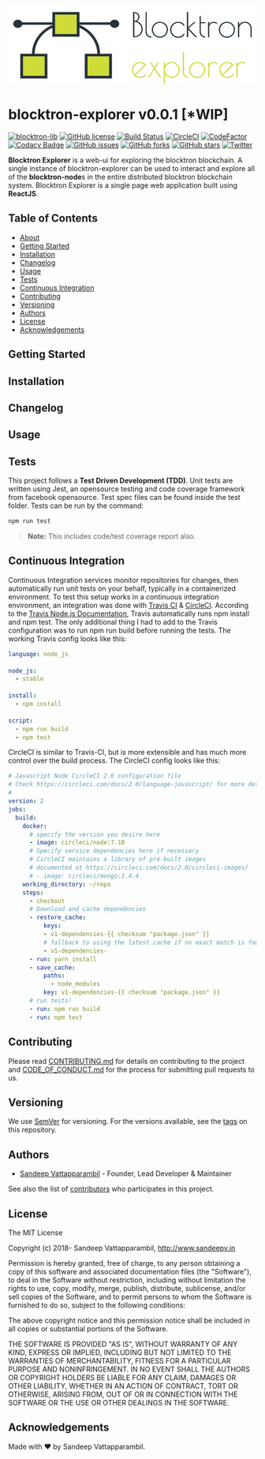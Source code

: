 <img src="https://github.com/Blocktron-Project/blocktron-explorer/blob/master/logo-explorer.png" alt="logo">

# blocktron-explorer v0.0.1 [*WIP]
[![blocktron-lib](https://img.shields.io/badge/blocktron--lib%20version-0.0.1-green.svg?style=flat-square)](https://img.shields.io/badge/blocktron--lib%20version-0.0.1-green.svg) [![GitHub license](https://img.shields.io/github/license/Blocktron-Project/blocktron-explorer.svg?style=flat-square)](https://github.com/Blocktron-Project/blocktron-explorer/blob/master/LICENSE) [![Build Status](https://travis-ci.org/Blocktron-Project/blocktron-explorer.svg?branch=master&style=flat-square)](https://travis-ci.org/Blocktron-Project/blocktron-explorer) [![CircleCI](https://circleci.com/gh/Blocktron-Project/blocktron-explorer.svg?style=svg)](https://circleci.com/gh/Blocktron-Project/blocktron-explorer) [![CodeFactor](https://www.codefactor.io/repository/github/blocktron-project/blocktron-explorer/badge)](https://www.codefactor.io/repository/github/blocktron-project/blocktron-explorer) [![Codacy Badge](https://api.codacy.com/project/badge/Grade/b210ca35107840748fff33e332628e44)](https://www.codacy.com/project/sandeepv68/blocktron-explorer/dashboard?utm_source=github.com&amp;utm_medium=referral&amp;utm_content=Blocktron-Project/blocktron-explorer&amp;utm_campaign=Badge_Grade_Dashboard) [![GitHub issues](https://img.shields.io/github/issues/Blocktron-Project/blocktron-explorer.svg?style=flat-square)](https://github.com/Blocktron-Project/blocktron-explorer/issues) [![GitHub forks](https://img.shields.io/github/forks/Blocktron-Project/blocktron-explorer.svg?style=flat-square)](https://github.com/Blocktron-Project/blocktron-explorer/network) [![GitHub stars](https://img.shields.io/github/stars/Blocktron-Project/blocktron-explorer.svg?style=flat-square)](https://github.com/Blocktron-Project/blocktron-explorer/stargazers)  [![Twitter](https://img.shields.io/twitter/url/https/github.com/Blocktron-Project/blocktron-explorer.svg?style=flat-square)](https://twitter.com/intent/tweet?text=Wow:&url=https%3A%2F%2Fgithub.com%2FBlocktron-Project%2Fblocktron-explorer)

**Blocktron Explorer** is a web-ui for exploring the blocktron blockchain. A single instance of blocktron-explorer can be used to interact and explore all of the **blocktron-node**s in the entire distributed blocktron blockchain system. Blocktron Explorer is a single page web application built using **ReactJS**.

## Table of Contents
<!--ts-->
* [About]()
* [Getting Started]()
* [Installation]()
* [Changelog]()
* [Usage]()
* [Tests]()
* [Continuous Integration]()
* [Contributing]()
* [Versioning]()
* [Authors]()
* [License]()
* [Acknowledgements]()
<!--te-->

## Getting Started
## Installation
## Changelog
## Usage
## Tests
This project follows a **Test Driven Development (TDD)**. Unit tests are written using Jest, an opensource testing and code coverage framework from facebook opensource. Test spec files can be found inside the test folder. Tests can be run by the command:
```sh
npm run test
```

>**Note:** This includes code/test coverage report also.

## Continuous Integration
Continuous Integration services monitor repositories for changes, then automatically run unit tests on your behalf, typically in a containerized environment. To test this setup works in a continuous integration environment, an integration was done with [Travis CI](https://travis-ci.org/) & [CircleCI](https://circleci.com/). According to the [Travis Node.js Documentation](http://docs.travis-ci.com/user/languages/javascript-with-nodejs/), Travis automatically runs npm install and npm test. The only additional thing I had to add to the Travis configuration was to run npm run build before running the tests. The working Travis config looks like this:

```yml
language: node_js

node_js:
  - stable

install:
  - npm install

script:
  - npm run build
  - npm test
```

CircleCI is similar to Travis-CI, but is more extensible and has much more control over the build process. The CircleCI config looks like this:

```yml
# Javascript Node CircleCI 2.0 configuration file
# Check https://circleci.com/docs/2.0/language-javascript/ for more details
#
version: 2
jobs:
  build:
    docker:
      # specify the version you desire here
      - image: circleci/node:7.10
      # Specify service dependencies here if necessary
      # CircleCI maintains a library of pre-built images
      # documented at https://circleci.com/docs/2.0/circleci-images/
      # - image: circleci/mongo:3.4.4
    working_directory: ~/repo
    steps:
      - checkout
      # Download and cache dependencies
      - restore_cache:
          keys:
          - v1-dependencies-{{ checksum "package.json" }}
          # fallback to using the latest cache if no exact match is found
          - v1-dependencies-
      - run: yarn install
      - save_cache:
          paths:
            - node_modules
          key: v1-dependencies-{{ checksum "package.json" }}
      # run tests!
      - run: npm run build
      - run: npm test
```

## Contributing
Please read [CONTRIBUTING.md](https://github.com/Blocktron-Project/blocktron-explorer/blob/master/CONTRIBUTING.md) for details on contributing to the project and [CODE_OF_CONDUCT.md](https://github.com/Blocktron-Project/blocktron-explorer/blob/master/CONTRIBUTING.md) for the process for submitting pull requests to us.

## Versioning
We use [SemVer](https://semver.org/) for versioning. For the versions available, see the [tags](https://github.com/Blocktron-Project/blocktron-explorer/tags) on this repository.

## Authors
* [Sandeep Vattapparambil](https://github.com/SandeepVattapparambil) - Founder, Lead Developer & Maintainer

See also the list of [contributors](https://github.com/Blocktron-Project/blocktron-explorer/blob/master/AUTHORS.md) who participates in this project.

## License
The MIT License

Copyright (c) 2018- Sandeep Vattapparambil, http://www.sandeepv.in

Permission is hereby granted, free of charge, to any person obtaining a copy of this software and associated documentation files (the "Software"), to deal in the Software without restriction, including without limitation the rights to use, copy, modify, merge, publish, distribute, sublicense, and/or sell copies of the Software, and to permit persons to whom the Software is furnished to do so, subject to the following conditions:

The above copyright notice and this permission notice shall be included in all copies or substantial portions of the Software.

THE SOFTWARE IS PROVIDED "AS IS", WITHOUT WARRANTY OF ANY KIND, EXPRESS OR IMPLIED, INCLUDING BUT NOT LIMITED TO THE WARRANTIES OF MERCHANTABILITY, FITNESS FOR A PARTICULAR PURPOSE AND NONINFRINGEMENT. IN NO EVENT SHALL THE AUTHORS OR COPYRIGHT HOLDERS BE LIABLE FOR ANY CLAIM, DAMAGES OR OTHER LIABILITY, WHETHER IN AN ACTION OF CONTRACT, TORT OR OTHERWISE, ARISING FROM, OUT OF OR IN CONNECTION WITH THE SOFTWARE OR THE USE OR OTHER DEALINGS IN THE SOFTWARE.

## Acknowledgements
Made with ❤️ by Sandeep Vattapparambil.